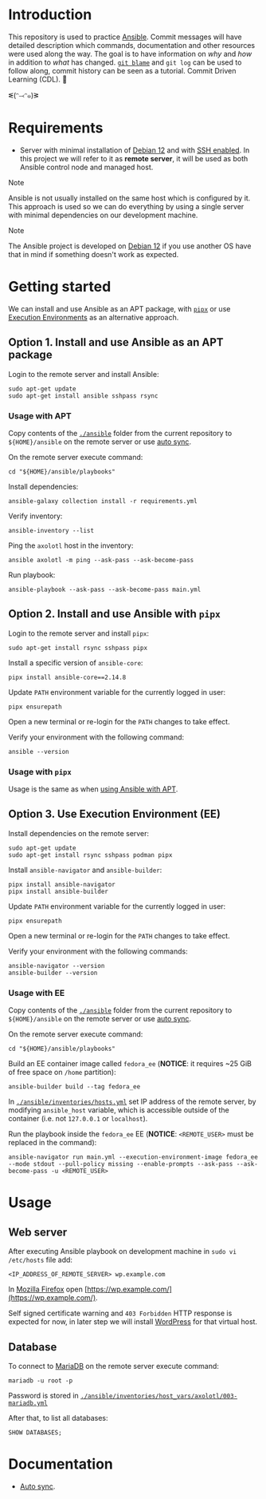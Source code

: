 # Introduction

This repository is used to practice [Ansible](https://en.wikipedia.org/wiki/Ansible_(software)). Commit messages will have detailed description which commands, documentation and other resources were used along the way. The goal is to have information on *why* and *how* in addition to *what* has changed. [`git blame`](https://www.atlassian.com/git/tutorials/inspecting-a-repository/git-blame) and `git log` can be used to follow along, commit history can be seen as a tutorial. Commit Driven Learning (CDL). 🤯

ᓬ(ᵔ⤙ᵔ๑)ᕒ

# Requirements

- Server with minimal installation of [Debian 12](https://www.debian.org/) and with [SSH enabled](https://phoenixnap.com/kb/how-to-enable-ssh-on-debian). In this project we will refer to it as **remote server**, it will be used as both Ansible control node and managed host.

> [!NOTE]
> Ansible is not usually installed on the same host which is configured by it. This approach is used so we can do everything by using a single server with minimal dependencies on our development machine.

> [!NOTE]
> The Ansible project is developed on [Debian 12](https://www.debian.org/) if you use another OS have that in mind if something doesn't work as expected.

# Getting started

We can install and use Ansible as an APT package, with [`pipx`](https://github.com/pypa/pipx#overview-what-is-pipx) or use [Execution Environments](https://docs.ansible.com/ansible/latest/getting_started_ee/index.html) as an alternative approach.

## Option 1. Install and use Ansible as an APT package

Login to the remote server and install Ansible:

    sudo apt-get update
    sudo apt-get install ansible sshpass rsync

### Usage with APT

Copy contents of the [`./ansible`](ansible) folder from the current repository to `${HOME}/ansible` on the remote server or use [auto sync](doc/auto_sync.md).

On the remote server execute command:

    cd "${HOME}/ansible/playbooks"

Install dependencies:

    ansible-galaxy collection install -r requirements.yml

Verify inventory:

    ansible-inventory --list

Ping the `axolotl` host in the inventory:

    ansible axolotl -m ping --ask-pass --ask-become-pass

Run playbook:

    ansible-playbook --ask-pass --ask-become-pass main.yml

## Option 2. Install and use Ansible with `pipx`

Login to the remote server and install `pipx`:

    sudo apt-get install rsync sshpass pipx

Install a specific version of `ansible-core`:

    pipx install ansible-core==2.14.8

Update `PATH` environment variable for the currently logged in user:

    pipx ensurepath

Open a new terminal or re-login for the `PATH` changes to take effect.

Verify your environment with the following command:

    ansible --version

### Usage with `pipx`

Usage is the same as when [using Ansible with APT](#usage-with-apt).

## Option 3. Use Execution Environment (EE)

Install dependencies on the remote server:

    sudo apt-get update
    sudo apt-get install rsync sshpass podman pipx

Install `ansible-navigator` and `ansible-builder`:

    pipx install ansible-navigator
    pipx install ansible-builder

Update `PATH` environment variable for the currently logged in user:

    pipx ensurepath

Open a new terminal or re-login for the `PATH` changes to take effect.

Verify your environment with the following commands:

    ansible-navigator --version
    ansible-builder --version

### Usage with EE

Copy contents of the [`./ansible`](ansible) folder from the current repository to `${HOME}/ansible` on the remote server or use [auto sync](doc/auto_sync.md).

On the remote server execute command:

    cd "${HOME}/ansible/playbooks"

Build an EE container image called `fedora_ee` (**NOTICE**: it requires ~25 GiB of free space on `/home` partition):

    ansible-builder build --tag fedora_ee

In [`./ansible/inventories/hosts.yml`](ansible/inventories/hosts.yml) set IP address of the remote server, by modifying `ansible_host` variable, which is accessible outside of the container (i.e. not `127.0.0.1` or `localhost`).

Run the playbook inside the `fedora_ee` EE (**NOTICE**: `<REMOTE_USER>` must be replaced in the command):

    ansible-navigator run main.yml --execution-environment-image fedora_ee --mode stdout --pull-policy missing --enable-prompts --ask-pass --ask-become-pass -u <REMOTE_USER>

# Usage

## Web server

After executing Ansible playbook on development machine in `sudo vi /etc/hosts` file add:

    <IP_ADDRESS_OF_REMOTE_SERVER> wp.example.com

In [Mozilla Firefox](https://www.mozilla.org/firefox/) open [https://wp.example.com/](https://wp.example.com/).

Self signed certificate warning and `403 Forbidden` HTTP response is expected for now, in later step we will install [WordPress](https://en.wikipedia.org/wiki/WordPress) for that virtual host.

## Database

To connect to [MariaDB](https://en.wikipedia.org/wiki/MariaDB) on the remote server execute command:

    mariadb -u root -p

Password is stored in [`./ansible/inventories/host_vars/axolotl/003-mariadb.yml`](ansible/inventories/host_vars/axolotl/003-mariadb.yml)

After that, to list all databases:

    SHOW DATABASES;

# Documentation

- [Auto sync](doc/auto_sync.md).
